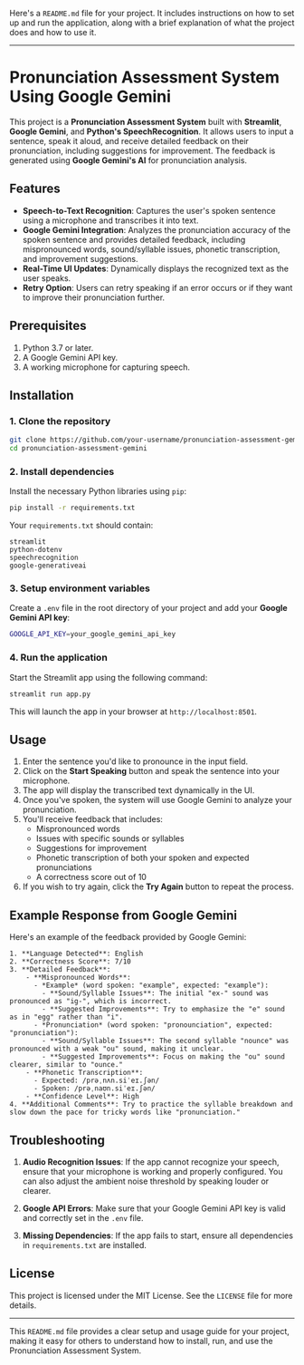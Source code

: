 Here's a `README.md` file for your project. It includes instructions on how to set up and run the application, along with a brief explanation of what the project does and how to use it.

---

# Pronunciation Assessment System Using Google Gemini

This project is a **Pronunciation Assessment System** built with **Streamlit**, **Google Gemini**, and **Python's SpeechRecognition**. It allows users to input a sentence, speak it aloud, and receive detailed feedback on their pronunciation, including suggestions for improvement. The feedback is generated using **Google Gemini's AI** for pronunciation analysis.

## Features

- **Speech-to-Text Recognition**: Captures the user's spoken sentence using a microphone and transcribes it into text.
- **Google Gemini Integration**: Analyzes the pronunciation accuracy of the spoken sentence and provides detailed feedback, including mispronounced words, sound/syllable issues, phonetic transcription, and improvement suggestions.
- **Real-Time UI Updates**: Dynamically displays the recognized text as the user speaks.
- **Retry Option**: Users can retry speaking if an error occurs or if they want to improve their pronunciation further.

## Prerequisites

1. Python 3.7 or later.
2. A Google Gemini API key.
3. A working microphone for capturing speech.

## Installation

### 1. Clone the repository

```bash
git clone https://github.com/your-username/pronunciation-assessment-gemini.git
cd pronunciation-assessment-gemini
```

### 2. Install dependencies

Install the necessary Python libraries using `pip`:

```bash
pip install -r requirements.txt
```

Your `requirements.txt` should contain:

```text
streamlit
python-dotenv
speechrecognition
google-generativeai
```

### 3. Setup environment variables

Create a `.env` file in the root directory of your project and add your **Google Gemini API key**:

```bash
GOOGLE_API_KEY=your_google_gemini_api_key
```

### 4. Run the application

Start the Streamlit app using the following command:

```bash
streamlit run app.py
```

This will launch the app in your browser at `http://localhost:8501`.

## Usage

1. Enter the sentence you'd like to pronounce in the input field.
2. Click on the **Start Speaking** button and speak the sentence into your microphone.
3. The app will display the transcribed text dynamically in the UI.
4. Once you've spoken, the system will use Google Gemini to analyze your pronunciation.
5. You'll receive feedback that includes:
   - Mispronounced words
   - Issues with specific sounds or syllables
   - Suggestions for improvement
   - Phonetic transcription of both your spoken and expected pronunciations
   - A correctness score out of 10
6. If you wish to try again, click the **Try Again** button to repeat the process.

## Example Response from Google Gemini

Here's an example of the feedback provided by Google Gemini:

```plaintext
1. **Language Detected**: English
2. **Correctness Score**: 7/10
3. **Detailed Feedback**:
    - **Mispronounced Words**:
      - *Example* (word spoken: "example", expected: "example"):
        - **Sound/Syllable Issues**: The initial "ex-" sound was pronounced as "ig-", which is incorrect.
        - **Suggested Improvements**: Try to emphasize the "e" sound as in "egg" rather than "i".
      - *Pronunciation* (word spoken: "pronounciation", expected: "pronunciation"):
        - **Sound/Syllable Issues**: The second syllable "nounce" was pronounced with a weak "ou" sound, making it unclear.
        - **Suggested Improvements**: Focus on making the "ou" sound clearer, similar to "ounce."
    - **Phonetic Transcription**:
      - Expected: /prəˌnʌn.siˈeɪ.ʃən/
      - Spoken: /prəˌnaʊn.siˈeɪ.ʃən/
    - **Confidence Level**: High
4. **Additional Comments**: Try to practice the syllable breakdown and slow down the pace for tricky words like "pronunciation."
```

## Troubleshooting

1. **Audio Recognition Issues**: If the app cannot recognize your speech, ensure that your microphone is working and properly configured. You can also adjust the ambient noise threshold by speaking louder or clearer.
   
2. **Google API Errors**: Make sure that your Google Gemini API key is valid and correctly set in the `.env` file.

3. **Missing Dependencies**: If the app fails to start, ensure all dependencies in `requirements.txt` are installed.

## License

This project is licensed under the MIT License. See the `LICENSE` file for more details.

---

This `README.md` file provides a clear setup and usage guide for your project, making it easy for others to understand how to install, run, and use the Pronunciation Assessment System.
